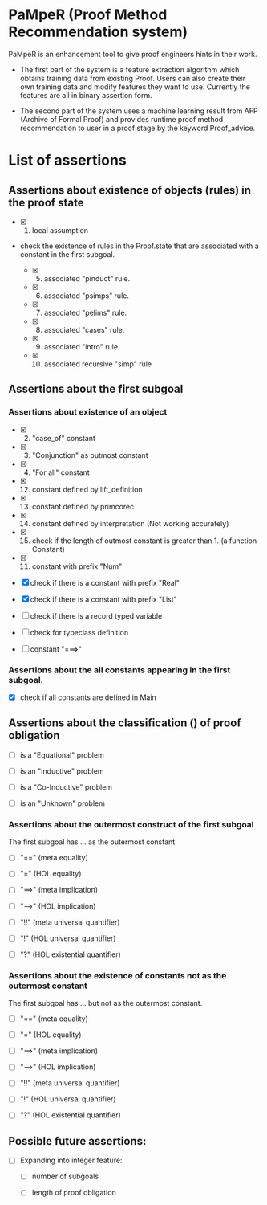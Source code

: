 # PaMpeR (Proof Method Recommendation system)

PaMpeR is an enhancement tool to give proof engineers hints in their work.

- The first part of the system is a feature extraction algorithm which obtains training data from existing Proof.
Users can also create their own training data and modify features they want to use.
Currently the features are all in binary assertion form.

- The second part of the system uses a machine learning result from AFP (Archive of Formal Proof) 
and provides runtime proof method recommendation to user in a proof stage by the keyword Proof_advice.

# List of assertions

## Assertions about existence of objects (rules) in the proof state

- [x] 1. local assumption

- check the existence of rules in the Proof.state that are associated with a constant in the first subgoal.

   - [x] 5. associated "pinduct" rule.

   - [x] 6. associated "psimps" rule.

   - [x] 7. associated "pelims" rule.

   - [x] 8. associated "cases" rule.

   - [x] 9. associated "intro" rule.

   - [x] 10. associated recursive "simp" rule

## Assertions about the first subgoal

### Assertions about existence of an object

- [x] 2. "case_of" constant

- [x] 3. "Conjunction" as outmost constant

- [x] 4. "For all" constant

- [x] 12. constant defined by lift_definition

- [x] 13. constant defined by primcorec

- [x] 14. constant defined by interpretation (Not working accurately)

- [x] 15. check if the length of outmost constant is greater than 1. (a function Constant)

- [x] 11. constant with prefix "Num"

- [x] check if there is a constant with prefix "Real"

- [x] check if there is a constant with prefix "List"

- [ ] check if there is a record typed variable

- [ ] check for typeclass definition

- [ ] constant "===>"

### Assertions about the all constants appearing in the first subgoal.

- [x] check if all constants are defined in Main

## Assertions about the classification () of proof obligation

- [ ] is a "Equational" problem

- [ ] is an "Inductive" problem

- [ ] is a "Co-Inductive" problem

- [ ] is an "Unknown" problem

### Assertions about the outermost construct of the first subgoal

The first subgoal has ... as the outermost constant

- [ ] "==" (meta equality)

- [ ] "=" (HOL equality)

- [ ] "==>" (meta implication)

- [ ] "-->" (HOL implication)

- [ ] "!!" (meta universal quantifier)

- [ ] "!" (HOL universal quantifier)

- [ ] "?" (HOL existential quantifier)

### Assertions about the existence of constants not as the outermost constant

The first subgoal has ... but not as the outermost constant.

- [ ] "==" (meta equality)

- [ ] "=" (HOL equality)

- [ ] "==>" (meta implication)

- [ ] "-->" (HOL implication)

- [ ] "!!" (meta universal quantifier)

- [ ] "!" (HOL universal quantifier)

- [ ] "?" (HOL existential quantifier)

## Possible future assertions:

- [ ] Expanding into integer feature:

   - [ ] number of subgoals

   - [ ] length of proof obligation

